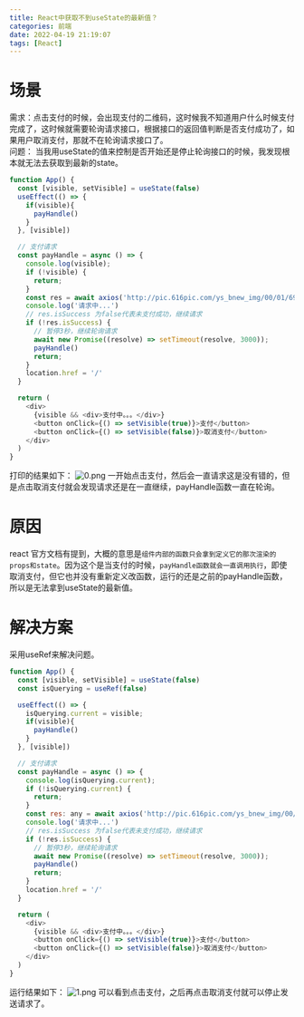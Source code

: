 ```yaml
---
title: React中获取不到useState的最新值？
categories: 前端
date: 2022-04-19 21:19:07
tags: [React]
---
```

<script type="text/javascript" src="/js/bai.js"></script>

# 场景
需求：点击支付的时候，会出现支付的二维码，这时候我不知道用户什么时候支付完成了，这时候就需要轮询请求接口，根据接口的返回值判断是否支付成功了，如果用户取消支付，那就不在轮询请求接口了。  
问题： 当我用useState的值来控制是否开始还是停止轮询接口的时候，我发现根本就无法去获取到最新的state。
<!-- more -->
```js
function App() {
  const [visible, setVisible] = useState(false)
  useEffect(() => {
    if(visible){
      payHandle()
    }
  }, [visible])

  // 支付请求
  const payHandle = async () => {
    console.log(visible);
    if (!visible) {
      return;
    }
    const res = await axios('http://pic.616pic.com/ys_bnew_img/00/01/69/BnYq61qLwM.jpg')
    console.log('请求中...')
    // res.isSuccess 为false代表未支付成功，继续请求
    if (!res.isSuccess) {
      // 暂停3秒，继续轮询请求
      await new Promise((resolve) => setTimeout(resolve, 3000));
      payHandle()
      return;
    }
    location.href = '/'
  }

  return (
    <div>
      {visible && <div>支付中。。。</div>}
      <button onClick={() => setVisible(true)}>支付</button>
      <button onClick={() => setVisible(false)}>取消支付</button>
    </div>
  )
}
```
打印的结果如下：
![0.png](0.png)
一开始点击支付，然后会一直请求这是没有错的，但是点击取消支付就会发现请求还是在一直继续，payHandle函数一直在轮询。

# 原因
react 官方文档有提到，大概的意思是`组件内部的函数只会拿到定义它的那次渲染的props和state`。因为这个是当支付的时候，`payHandle函数就会一直调用执行`，即使取消支付，但它也并没有重新定义改函数，运行的还是之前的payHandle函数，所以是无法拿到useState的最新值。

# 解决方案
采用useRef来解决问题。
```js
function App() {
  const [visible, setVisible] = useState(false)
  const isQuerying = useRef(false)

  useEffect(() => {
    isQuerying.current = visible;
    if(visible){
      payHandle()
    }
  }, [visible])

  // 支付请求
  const payHandle = async () => {
    console.log(isQuerying.current);
    if (!isQuerying.current) {
      return;
    }
    const res: any = await axios('http://pic.616pic.com/ys_bnew_img/00/01/69/BnYq61qLwM.jpg')
    console.log('请求中...')
    // res.isSuccess 为false代表未支付成功，继续请求
    if (!res.isSuccess) {
      // 暂停3秒，继续轮询请求
      await new Promise((resolve) => setTimeout(resolve, 3000));
      payHandle()
      return;
    }
    location.href = '/'
  }

  return (
    <div>
      {visible && <div>支付中。。。</div>}
      <button onClick={() => setVisible(true)}>支付</button>
      <button onClick={() => setVisible(false)}>取消支付</button>
    </div>
  )
}
```
运行结果如下：
![1.png](1.png)
可以看到点击支付，之后再点击取消支付就可以停止发送请求了。
